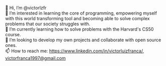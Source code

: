  👋 Hi, I’m @victorlzfr \
 👀 I’m interested in learning the core of programming, empowering myself with this world transforming tool and becoming able to solve complex problems that our society struggles with.\
 🌱 I’m currently learning how to solve problems with the Harvard's CS50 course.\
 💞️ I’m looking to develop my own projects and collaborate with open source ones.\
 📫 How to reach me: https://www.linkedin.com/in/victorluizfranca/, victorfranca1997@gmail.com

<!---
victorlzfr/victorlzfr is a ✨ special ✨ repository because its `README.md` (this file) appears on your GitHub profile.
You can click the Preview link to take a look at your changes.
--->
